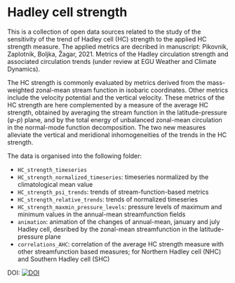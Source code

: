 # Hadley cell strength

This is a collection of open data sources related to the study of the sensitivity of the trend of Hadley cell (HC) strength to the applied HC strength measure. The applied metrics are decribed in manuscript: Pikovnik, Zaplotnik, Boljka, Žagar, 2021. Metrics of the Hadley circulation strength and associated circulation trends (under review at EGU Weather and Climate Dynamics).

The HC strength is commonly evaluated by metrics derived from the mass-weighted zonal-mean stream function in isobaric coordinates. Other metrics include the velocity potential and the vertical velocity. These metrics of the HC strength are here complemented by a measure of the average HC strength, obtained by averaging the stream function in the latitude-pressure ($\varphi$-$p$) plane, and by the total energy of unbalanced zonal-mean circulation in the normal-mode function decomposition. The two new measures alleviate the vertical and meridional inhomogeneities of the trends in the HC strength.

The data is organised into the following folder:

* `HC_strength_timeseries`
* `HC_strength_normalized_timeseries`: timeseries normalized by the climatological mean value
* `HC_strength_psi_trends`: trends of stream-function-based metrics
* `HC_strength_relative_trends`: trends of normalized timeseries
* `HC_strength_maxmin_pressure_levels`: pressure levels of maximum and minimum values in the annual-mean streamfunction fields
* `animation`: animation of the changes of annual-mean, january and july Hadley cell, desribed by the zonal-mean streamfunction in the latitude-pressure plane
* `correlations_AHC`: correlation of the average HC strength measure with other streamfunction based measures; for Northern Hadley cell (NHC) and Southern Hadley cell (SHC)

DOI:
[![DOI](https://zenodo.org/badge/376316727.svg)](https://zenodo.org/badge/latestdoi/376316727)
